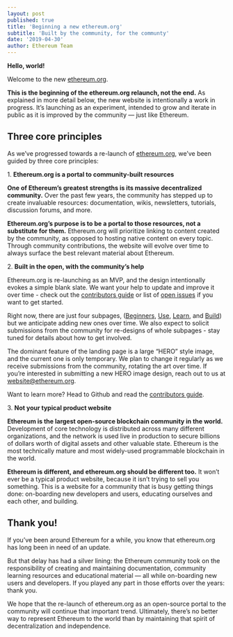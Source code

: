```yaml
---
layout: post
published: true
title: 'Beginning a new ethereum.org'
subtitle: 'Built by the community, for the communty'
date: '2019-04-30'
author: Ethereum Team
---
```


**Hello, world!**

Welcome to the new [ethereum.org](https://ethereum.org). 

**This is the beginning of the ethereum.org relaunch, not the end.** As explained in more detail below, the new website is intentionally a work in progress. It’s launching as an experiment, intended to grow and iterate in public as it is improved by the community — just like Ethereum.

## Three core principles

As we’ve progressed towards a re-launch of [ethereum.org](https://ethereum.org/), we’ve been guided by three core principles:


1\. **Ethereum.org is a portal to community-built resources**

**One of Ethereum’s greatest strengths is its massive decentralized community.** Over the past few years, the community has stepped up to create invaluable resources: documentation, wikis, newsletters, tutorials, discussion forums, and more.

**Ethereum.org’s purpose is to be a portal to those resources, not a substitute for them.** Ethereum.org will prioritize linking to content created by the community, as opposed to hosting native content on every topic. Through community contributions, the website will evolve over time to always surface the best relevant material about Ethereum.



2\. **Built in the open, with the community’s help**

Ethereum.org is re-launching as an MVP, and the design intentionally evokes a simple blank slate. We want your help to update and improve it over time - check out the [contributors guide](https://github.com/ethereum/ethereum-org-website) or list of [open issues](https://github.com/ethereum/ethereum-org-website/issues) if you want to get started.

Right now, there are just four subpages, ([Beginners](https://ethereum.org/beginners/), [Use](https://ethereum.org/use/), [Learn](https://ethereum.org/learn/), and [Build](https://ethereum.org/build/)) but we anticipate adding new ones over time. We also expect to solicit submissions from the community for re-designs of whole subpages - stay tuned for details about how to get involved. 

The dominant feature of the landing page is a large “HERO” style image, and the current one is only temporary. We plan to change it regularly as we receive submissions from the community, rotating the art over time. If you’re interested in submitting a new HERO image design, reach out to us at website@ethereum.org. 

Want to learn more? Head to Github and read the [contributors guide](https://github.com/ethereum/ethereum-org-website).


3\. **Not your typical product website**

**Ethereum is the largest open-source blockchain community in the world.** Development of core technology is distributed across many different organizations, and the network is used live in production to secure billions of dollars worth of digital assets and other valuable state. Ethereum is the most technically mature and most widely-used programmable blockchain in the world.

**Ethereum is different, and ethereum.org should be different too.** It won’t ever be a typical product website, because it isn’t trying to sell you something. This is a website for a community that is busy getting things done: on-boarding new developers and users, educating ourselves and each other, and building.


## Thank you!

If you’ve been around Ethereum for a while, you know that ethereum.org has long been in need of an update.

But that delay has had a silver lining: the Ethereum community took on the responsibility of creating and maintaining documentation, community learning resources and educational material — all while on-boarding new users and developers. If you played any part in those efforts over the years: thank you.

We hope that the re-launch of ethereum.org as an open-source portal to the community will continue that important trend. Ultimately, there’s no better way to represent Ethereum to the world than by maintaining that spirit of decentralization and independence.
